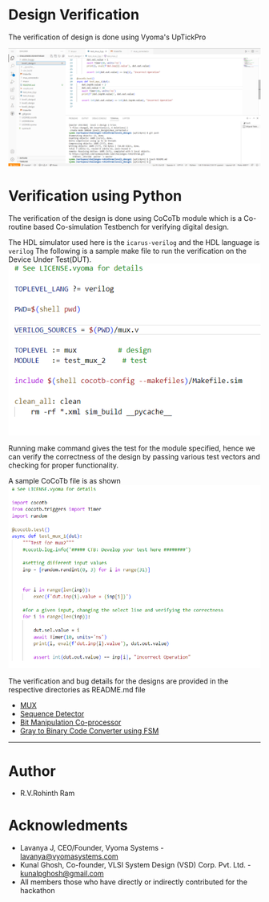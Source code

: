# Design Verification

The verification of design is done using Vyoma's UpTickPro

![](assets/gitpod_workspace.png)

# Verification using Python

The verification of the design is done using CoCoTb module which is a Co-routine based Co-simulation Testbench for verifying digital design.

The HDL simulator used here is the `icarus-verilog` and the HDL language is `verilog`
The following is a sample make file to run the verification on the Device Under Test(DUT).
![](assets/sample_makefile.png)

Running make command gives the test for the module specified, hence we can verify the correctness of the design by passing various test vectors and checking for proper functionality.

A sample CoCoTb file is as shown
![](assets/sample_tb.png)

The verification and bug details for the designs are provided in the respective directories as README.md file
- [MUX](/level1_design1/README.md)
- [Sequence Detector](/level1_design2/README.md)
- [Bit Manipulation Co-processor](/level2_design/README.md)
- [Gray to Binary Code Converter using FSM](/level3_design/README.md)

---

# Author
-  R.V.Rohinth Ram

# Acknowledments
- Lavanya J, CEO/Founder, Vyoma Systems - lavanya@vyomasystems.com
- Kunal Ghosh, Co-founder, VLSI System Design (VSD) Corp. Pvt. Ltd. - kunalpghosh@gmail.com
- All members those who have directly or indirectly contributed for the hackathon

